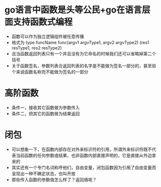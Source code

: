 # go语言中函数是头等公民+go在语言层面支持函数式编程
- 函数可以作为独立逻辑组件被任意传播
- 格式为  type funcName func(argv1 argvType1, argv2 argvType2) (res1 resType1, res2 resType2)
- 且当函数返回列表只有一个并且没有为它命名的时候我们还可以省略掉第二个括号
- 关于函数签名，参数列表合返回列表的名字是不能做为签名一部分的，甚至验个来说函数名称兜不能做为签名的一部分

# 高阶函数
- 条件一，接收其它函数做为参数传入
- 条件二，把其它的函数做为结果返回

# 闭包
- 可以想象一下，在函数内部存在对外来标识符的引用，所谓外来标识符既不代表当前函数的任何参数或结果，也非函数内部直接声明的，它是直接从外边拿来的
- 其实还有一个专门名词称呼他们，自由变量，闭包函数因为引用了自由变量而呈现出一种不确定状态，也叫开放
- 那些传入函数的参数值怎么样了？返回值呢？
